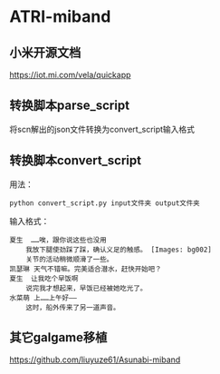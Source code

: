 # ATRI-miband
## 小米开源文档
<https://iot.mi.com/vela/quickapp>

## 转换脚本parse_script
将scn解出的json文件转换为convert_script输入格式

## 转换脚本convert_script
用法：

 	python convert_script.py input文件夹 output文件夹

输入格式：

	夏生	……唉，跟你说这些也没用
		我放下腿使劲踩了踩，确认义足的触感。 [Images: bg002]
		关节的活动稍微顺滑了一些。
	凯瑟琳	天气不错嘛。完美适合潜水，赶快开始吧？
	夏生	让我吃个早饭啊
		说完我才想起来，早饭已经被她吃光了。
	水菜萌	上……上午好——
		这时，船外传来了另一道声音。

## 其它galgame移植
https://github.com/liuyuze61/Asunabi-miband
